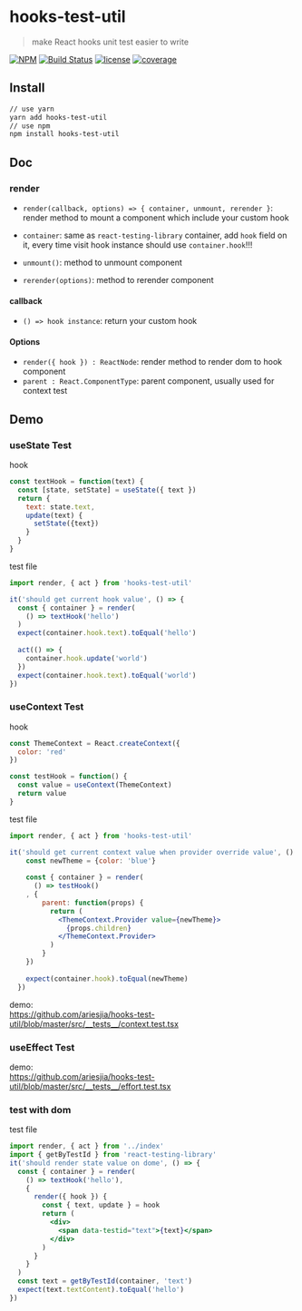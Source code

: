# hooks-test-util
> make React hooks unit test easier to write

[![NPM](https://img.shields.io/npm/v/hooks-test-util.svg)](https://www.npmjs.com/package/hooks-test-util)
[![Build Status](https://travis-ci.org/ariesjia/react-hooks-test-util.svg?branch=master)](https://travis-ci.org/ariesjia/react-hooks-test-util)
[![license](https://badgen.net/badge/license/MIT/blue)](https://github.com/ariesjia/react-hooks-test-util/blob/master/LICENSE)
[![coverage](https://badgen.net/codecov/c/github/ariesjia/react-hooks-test-util)](https://codecov.io/gh/ariesjia/react-hooks-test-util)

## Install
```bash
// use yarn
yarn add hooks-test-util
// use npm
npm install hooks-test-util
```

## Doc

### render
* `render(callback, options) => { container, unmount, rerender }`: render method to mount a component which include your custom hook

* `container`: same as `react-testing-library` container, add `hook` field on it, every time visit hook instance should use `container.hook`!!!
* `unmount()`: method to unmount component
* `rerender(options)`: method to rerender component

#### callback
* `() => hook instance`: return your custom hook

#### Options

* `render({ hook }) : ReactNode`: render method to render dom to hook component
* `parent : React.ComponentType`: parent component, usually used for context test

## Demo

### useState Test 

hook

```javascript
const textHook = function(text) {
  const [state, setState] = useState({ text })
  return {
    text: state.text,
    update(text) {
      setState({text})
    }
  }
}
```

test file
```javascript
import render, { act } from 'hooks-test-util'

it('should get current hook value', () => {
  const { container } = render(
    () => textHook('hello')
  )
  expect(container.hook.text).toEqual('hello')
  
  act(() => {
    container.hook.update('world')
  })
  expect(container.hook.text).toEqual('world')
})
```

### useContext Test 
hook

```javascript
const ThemeContext = React.createContext({
  color: 'red'
})

const testHook = function() {
  const value = useContext(ThemeContext)
  return value
}
```

test file
```jsx harmony
import render, { act } from 'hooks-test-util'

it('should get current context value when provider override value', () => {
    const newTheme = {color: 'blue'}
    
    const { container } = render(
      () => testHook()
    , {
        parent: function(props) {
          return (
            <ThemeContext.Provider value={newTheme}>
              {props.children}
            </ThemeContext.Provider>
          )
        }
    })
    
    expect(container.hook).toEqual(newTheme)
  })
```

demo:  
https://github.com/ariesjia/hooks-test-util/blob/master/src/__tests__/context.test.tsx

### useEffect Test 

demo:  
https://github.com/ariesjia/hooks-test-util/blob/master/src/__tests__/effort.test.tsx

### test with dom
test file


```jsx harmony
import render, { act } from '../index'
import { getByTestId } from 'react-testing-library'
it('should render state value on dome', () => {
  const { container } = render(
    () => textHook('hello'),
    {
      render({ hook }) {
        const { text, update } = hook
        return (
          <div>
            <span data-testid="text">{text}</span>
          </div>
        )
      }
    }
  )
  const text = getByTestId(container, 'text')
  expect(text.textContent).toEqual('hello')
})
```